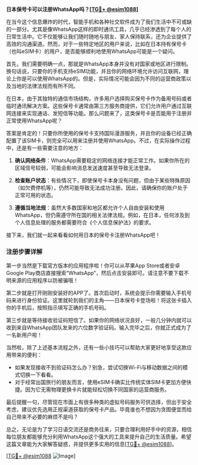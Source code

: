 **日本保号卡可以注册WhatsApp吗？[[TG💪+ @esim1088](https://t.me/s/esim1088)]**

在当今这个信息爆炸的时代，智能手机和各种社交软件成为了我们生活中不可或缺的一部分。尤其是像WhatsApp这样的即时通讯工具，几乎已经渗透到了每个人的日常生活中。它不仅能够让我们随时随地与朋友、家人保持联系，还为企业提供了高效的沟通渠道。然而，对于一些特定地区的用户来说，比如在日本持有保号卡（也叫eSIM卡）的用户，是否能够顺利地使用WhatsApp可能是一个疑问。

首先，我们需要明确一点，那就是WhatsApp本身并没有对国家或地区进行限制。换句话说，只要你的手机支持eSIM功能，并且你的网络环境允许访问互联网，理论上你是可以使用WhatsApp的。但是，实际情况可能会因为不同的运营商政策以及当地的法律法规而有所不同。

在日本，由于其独特的通信市场结构，许多用户选择购买保号卡作为备用号码或者临时通讯解决方案。这些保号卡通常由第三方服务商提供，它们允许用户通过互联网连接来实现通话、发短信等功能。那么问题来了，这类保号卡是否能用于注册并正常使用WhatsApp呢？

答案是肯定的！只要你所使用的保号卡支持国际漫游服务，并且你的设备已经正确配置了该SIM卡，则完全可以用来注册并使用WhatsApp。不过，在实际操作过程中，还是有一些需要注意的地方：

1. **确认网络条件**：WhatsApp需要稳定的网络连接才能正常工作。如果你所在的区域信号较弱，可能会影响消息发送速度甚至导致无法登录。
   
2. **检查账户状态**：有些情况下，即使保号卡本身没有问题，但由于某些特殊原因（如欠费停机等），仍然可能导致无法成功注册。因此，请确保你的账户处于正常可用的状态。

3. **遵循当地法规**：虽然大多数国家和地区都允许个人自由安装和使用WhatsApp，但仍需遵守所在国的相关法律法规。例如，在日本，任何涉及到个人信息处理的服务都需要符合《个人信息保护法》的要求。

接下来，我们就一起来看看如何用日本的保号卡注册WhatsApp吧！

### 注册步骤详解

第一步当然是下载官方版本的应用程序啦！你可以从苹果App Store或者安卓Google Play商店直接搜索“WhatsApp”，然后点击安装即可。请注意不要下载不明来源的应用程序以防被骗哦！

第二步就是打开刚刚安装好的APP了。首次启动时，系统会提示你需要输入手机号码来进行身份验证。这里就轮到我们的主角——日本保号卡登场啦！将这张卡插入你的手机后，按照指示填写正确的手机号码。

第三步就是等待接收验证码短信了。如果你的网络状况良好，一般几分钟内就可以收到来自WhatsApp团队发来的六位数字验证码。输入完毕之后，你就正式成为了一名新用户啦！

当然啦，除了上述基本流程之外，还有一些小技巧可以帮助大家更好地享受这款应用带来的便利：

- 如果发现接收不到验证码怎么办？别急，尝试切换Wi-Fi与移动数据之间的模式切换一下看看。
- 对于经常出国旅行的朋友而言，使用eSIM卡确实比传统实体SIM卡更加方便快捷。因为它无需物理更换卡片就能轻松切换不同国家的运营商服务。
  
最后提醒一句，尽管现在市面上有很多种类的虚拟号码服务可供选择，但出于安全考虑，建议优先选用正规渠道获取的保号卡产品。毕竟谁也不想因为贪图便宜而给自己带来不必要的麻烦不是吗？

总之，无论是为了学习日语交流还是商务往来，只要合理利用好手中的资源，相信每位朋友都能够充分利用WhatsApp这个强大的工具来提升自己的生活质量。希望这篇文章能为大家解答疑惑，并提供更多实用的信息[[TG💪+ @esim1088](https://t.me/s/esim1088)]。

[[TG💪+ @esim1088](https://t.me/s/esim1088) ![Image](https://i.postimg.cc/4NQfJmqS/Snipaste-2025-05-13-00-14-12.png)]